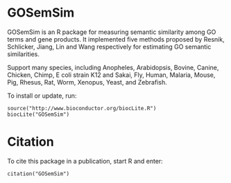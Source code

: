 # GOSemSim

GOSemSim is an R package for measuring semantic similarity among GO terms and gene products. It implemented five methods proposed by Resnik, Schlicker, Jiang, Lin and Wang respectively for estimating GO semantic similarities. 

Support many species, including Anopheles, Arabidopsis, Bovine, Canine, Chicken, Chimp, E coli strain K12 and Sakai, Fly, Human, Malaria, Mouse, Pig, Rhesus, Rat, Worm, Xenopus, Yeast, and Zebrafish.

To install or update, run:

	source("http://www.bioconductor.org/biocLite.R")
	biocLite("GOSemSim")
	
# Citation

To cite this package in a publication, start R and enter:
	
	citation("GOSemSim")
	